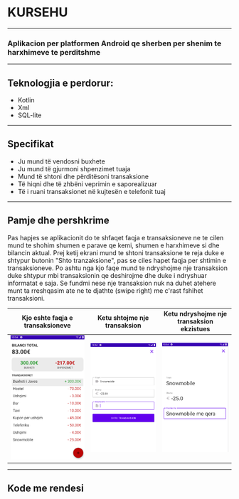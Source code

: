 # KURSEHU
---
### Aplikacion per platformen Android qe sherben per shenim te harxhimeve te perditshme
---
## Teknologjia e perdorur:

* Kotlin
* Xml
* SQL-lite
---
## Specifikat

* Ju mund të vendosni buxhete
* Ju mund të gjurmoni shpenzimet tuaja
* Mund të shtoni dhe përditësoni transaksione
* Të hiqni dhe të zhbëni veprimin e saporealizuar
* Të i ruani transaksionet në kujtesën e telefonit tuaj
---
## Pamje dhe pershkrime

Pas hapjes se aplikacionit do te shfaqet faqja e transaksioneve ne te cilen mund te shohim shumen e parave qe kemi, shumen e harxhimeve si dhe bilancin aktual. Prej ketij ekrani mund te shtoni transaksione te reja duke e shtypur butonin "Shto tranzaksione", pas se ciles hapet faqja per shtimin e transaksioneve. Po ashtu nga kjo faqe mund te ndryshojme nje transaksion duke shtypur mbi transaksionin qe deshirojme dhe duke i ndryshuar informatat e saja. Se fundmi nese nje transaksion nuk na duhet atehere munt ta rreshqasim ate ne te djathte (swipe right) me c'rast fshihet transaksioni.


Kjo eshte faqja e transaksioneve            |  Ketu shtojme nje transaksion| Ketu ndryshojme nje transaksion ekzistues
:-------------------------:|:-------------------------:|:-------------------------:
![1 - Copy](https://raw.githubusercontent.com/spahiush/Kursehu-app/master/1faqja-e-transaksioneve.png?token=GHSAT0AAAAAAB5FVOQVA3GXCDXPQQJ2CWJQY5ZPGRA)  |  ![2](https://raw.githubusercontent.com/spahiush/Kursehu-app/master/2shto-transaksion.png?token=GHSAT0AAAAAAB5FVOQU2KHU5QN3UKIZD4JWY5ZPFBQ) | ![3](https://raw.githubusercontent.com/spahiush/Kursehu-app/master/3edito-transaksion.png?token=GHSAT0AAAAAAB5FVOQV7BD5QVHJ3EKNZBOEY5ZPF2Q)

---
## Kode me rendesi

